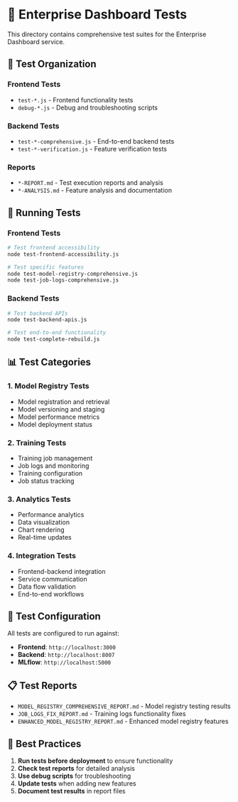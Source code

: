 # 🧪 Enterprise Dashboard Tests

This directory contains comprehensive test suites for the Enterprise Dashboard service.

## 📁 **Test Organization**

### **Frontend Tests**
- `test-*.js` - Frontend functionality tests
- `debug-*.js` - Debug and troubleshooting scripts

### **Backend Tests**
- `test-*-comprehensive.js` - End-to-end backend tests
- `test-*-verification.js` - Feature verification tests

### **Reports**
- `*-REPORT.md` - Test execution reports and analysis
- `*-ANALYSIS.md` - Feature analysis and documentation

## 🚀 **Running Tests**

### **Frontend Tests**
```bash
# Test frontend accessibility
node test-frontend-accessibility.js

# Test specific features
node test-model-registry-comprehensive.js
node test-job-logs-comprehensive.js
```

### **Backend Tests**
```bash
# Test backend APIs
node test-backend-apis.js

# Test end-to-end functionality
node test-complete-rebuild.js
```

## 📊 **Test Categories**

### **1. Model Registry Tests**
- Model registration and retrieval
- Model versioning and staging
- Model performance metrics
- Model deployment status

### **2. Training Tests**
- Training job management
- Job logs and monitoring
- Training configuration
- Job status tracking

### **3. Analytics Tests**
- Performance analytics
- Data visualization
- Chart rendering
- Real-time updates

### **4. Integration Tests**
- Frontend-backend integration
- Service communication
- Data flow validation
- End-to-end workflows

## 🔧 **Test Configuration**

All tests are configured to run against:
- **Frontend**: `http://localhost:3000`
- **Backend**: `http://localhost:8007`
- **MLflow**: `http://localhost:5000`

## 📋 **Test Reports**

- `MODEL_REGISTRY_COMPREHENSIVE_REPORT.md` - Model registry testing results
- `JOB_LOGS_FIX_REPORT.md` - Training logs functionality fixes
- `ENHANCED_MODEL_REGISTRY_REPORT.md` - Enhanced model registry features

## 🎯 **Best Practices**

1. **Run tests before deployment** to ensure functionality
2. **Check test reports** for detailed analysis
3. **Use debug scripts** for troubleshooting
4. **Update tests** when adding new features
5. **Document test results** in report files
